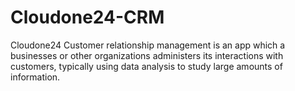 # Cloudone24-CRM

Cloudone24 Customer relationship management is an app which a businesses or other 
organizations administers its interactions with customers, 
typically using data analysis to study large amounts of information.
